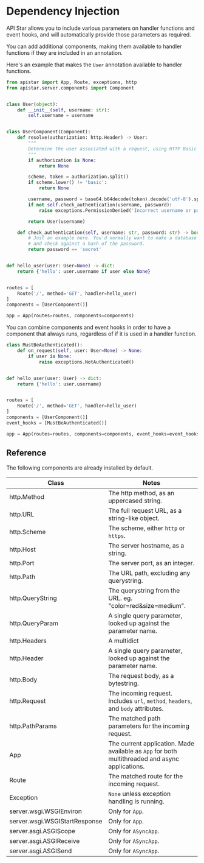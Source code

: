# Dependency Injection

API Star allows you to include various parameters on handler functions and
event hooks, and will automatically provide those parameters as required.

You can add additional components, making them available to handler functions
if they are included in an annotation.

Here's an example that makes the `User` annotation available to handler functions.

```python
from apistar import App, Route, exceptions, http
from apistar.server.components import Component


class User(object):
    def __init__(self, username: str):
        self.username = username


class UserComponent(Component):
    def resolve(authorization: http.Header) -> User:
        """
        Determine the user associated with a request, using HTTP Basic Authentication.
        """
        if authorization is None:
            return None

        scheme, token = authorization.split()
        if scheme.lower() != 'basic':
            return None

        username, password = base64.b64decode(token).decode('utf-8').split(':')
        if not self.check_authentication(username, password):
            raise exceptions.PermissionDenied('Incorrect username or password.')

        return User(username)

    def check_authentication(self, username: str, password: str) -> bool:
        # Just an example here. You'd normally want to make a database lookup,
        # and check against a hash of the password.
        return password == 'secret'


def hello_user(user: User=None) -> dict:
    return {'hello': user.username if user else None}


routes = [
    Route('/', method='GET', handler=hello_user)
]
components = [UserComponent()]

app = App(routes=routes, components=components)
```

You can combine components and event hooks in order to have a component
that always runs, regardless of if it is used in a handler function.

```python
class MustBeAuthenticated():
    def on_request(self, user: User=None) -> None:
        if user is None:
            raise exceptions.NotAuthenticated()


def hello_user(user: User) -> dict:
    return {'hello': user.username}


routes = [
    Route('/', method='GET', handler=hello_user)
]
components = [UserComponent()]
event_hooks = [MustBeAuthenticated()]

app = App(routes=routes, components=components, event_hooks=event_hooks)
```

## Reference

The following components are already installed by default.

Class                          | Notes
-------------------------------|-------
http.Method                    | The http method, as an uppercased string.
http.URL                       | The full request URL, as a string-like object.
http.Scheme                    | The scheme, either `http` or `https`.
http.Host                      | The server hostname, as a string.
http.Port                      | The server port, as an integer.
http.Path                      | The URL path, excluding any querystring.
http.QueryString               | The querystring from the URL. eg. "color=red&size=medium".
http.QueryParam                | A single query parameter, looked up against the parameter name.
http.Headers                   | A multidict
http.Header                    | A single query parameter, looked up against the parameter name.
http.Body                      | The request body, as a bytestring.
http.Request                   | The incoming request. Includes `url`, `method`, `headers`, and `body` attributes.
http.PathParams                | The matched path parameters for the incoming request.
App                            | The current application. Made available as `App` for both multithreaded and async applications.
Route                          | The matched route for the incoming request.
Exception                      | `None` unless exception handling is running.
server.wsgi.WSGIEnviron        | Only for `App`.
server.wsgi.WSGIStartResponse  | Only for `App`.
server.asgi.ASGIScope          | Only for `ASyncApp`.
server.asgi.ASGIReceive        | Only for `ASyncApp`.
server.asgi.ASGISend           | Only for `ASyncApp`.
